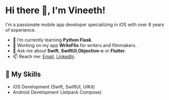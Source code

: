 # Hi there 👋, I'm Vineeth!

I'm a passionate mobile app developer specializing in iOS with over 8 years of experience.

- 🌱 I’m currently learning **Python Flask**.
- 🔭 Working on my app **WriteFlix** for writers and filmmakers.
- 💬 Ask me about **Swift**, **SwiftUI**,**Objective-c** or **Flutter**.
- 📫 Reach me: [Email](mailto:vineethkrishnanv94@gmail.com), [LinkedIn]([https://linkedin.com/in/vineeth](https://www.linkedin.com/in/vineeth-krishnan-vijayan-11703610b/)).

## 🚀 My Skills
- iOS Development (Swift, SwiftUI, UIKit)
- Android Development (Jetpack Compose)


